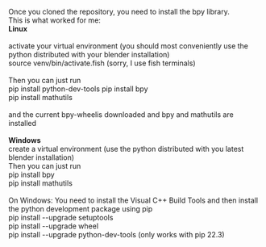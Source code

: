 Once you cloned the repository, you need to install the bpy library.<br>
This is what worked for me:<br>
<b>Linux</b><br>
<br>
activate your virtual environment (you should most conveniently use the python distributed with your blender installation)<br>
source venv/bin/activate.fish  (sorry, I use fish terminals)<br>
<br>
Then you can just run<br>
pip install python-dev-tools
pip install bpy<br>
pip install mathutils<br>
<br>
and the current bpy-wheelis downloaded and bpy and mathutils are installed<br>
<br>
<b>Windows</b><br>
create a virtual environment (use the python distributed with you latest blender installation)<br>
Then you can just run<br>
pip install bpy<br>
pip install mathutils<br>
<br>
On Windows: You need to install the Visual C++ Build Tools and then install the python development package using pip<br>
pip install --upgrade setuptools<br>
pip install --upgrade wheel<br>
pip install --upgrade python-dev-tools (only works with pip 22.3)<br>
